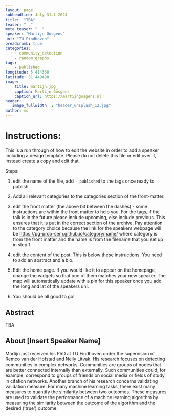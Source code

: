 ```yaml
---
layout: page
subheadline: July 31st 2024
title:  "TBA"
teaser: "  "
meta_teaser: "  "
speaker: "Martijn Gösgens"
uni: "TU Eindhoven"
breadcrumb: true 
categories:
    - community_detection
    - random_graphs
tags:
    - published
longitude: 5.484360
latitude: 51.449490
image:
    title: martijn.jpg 
    caption: Martijn Gösgens
    caption_url: https://martijngosgens.nl
header:
   image_fullwidth  : "header_unsplash_12.jpg"
author: mo
---
```


# Instructions:

This is a run through of how to edit the website in order to add a speaker including a design template. Please do not delete this file or edit over it, instead create a copy and edit that.

Steps:

 1. edit the name of the file, add `- published` to the tags once ready to publish.

 2. Add all relevant categories to the categories section of the front-matter. 
    
 2. edit the front matter (the above bit between the dashes) - some instructions are within the front matter to help you. For the tags, if the talk is in the future please include upcoming, else include previous. This ensures that it is put in the correct section of the archive. Pay attention to the category choice because the link for the speakers webpage will be https://pg-prob-sem.github.io/category/name/ where category is from the front matter and the name is from the filename that you set up in step 1.
    
 3. edit the content of the post. This is below these instructions. You need to add an abstract and a bio.  

 4. Edit the home page. If you would like it to appear on the homepage, change the widgets so that one of them matches your new speaker. The map will automatically update with a pin for this speaker once you add the long and lat of the speakers uni.

 5. You should be all good to go!



## Abstract
TBA

## About [Insert Speaker Name]
Martijn just received his PhD at TU Eindhoven under the supervision of Remco van der Hofstad and Nelly Litvak. His research focuses on detecting communities in complex networks. Communities are groups of nodes that are better connected internally than externally. Such communities could, for example, correspond to groups of friends on social media or fields of study in citation networks. Another branch of his research concerns validating validation measure. For many machine learning tasks, there exist many measures to quantify the similarity between two outcomes. These measures are used to validate the performance of a machine learning algorithm by measuring the similarity between the outcome of the algorithm and the desired ('true') outcome.
